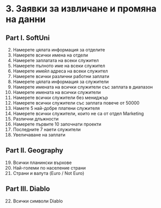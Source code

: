 # 3. Заявки за извличане и промяна на данни

## Part I. SoftUni
02.	Намерете цялата информация за отделите
03.	Намерете всички имена на отдели
04.	Намерете заплатата на всеки служител
05.	Намерете пълното име на всеки служител
06.	Намерете имейл адреса на всеки служител
07.	Намерете всички различни работни заплати
08.	Намерете цялата информация за служители
09.	Намерете имената на всички служители със заплата в диапазон
10.	Намерете имената на всички служители
11.	Намерете всички служители без мениджър
12.	Намерете всички служители със заплата повече от 50000
13.	Намете 5 най-добре платени служителя
14.	Намерете всички служители, които не са от отдел Marketing 
15.	Различни длъжности
16.	Намерете първите 10 започнати проекти
17.	Последните 7 наети служители
18.	Увеличаване на заплати

## Part II. Geography
19.	Всички планински върхове
20.	Най-големи по население страни
21.	Страни и валута  (Euro / Not Euro)

## Part III. Diablo
22.	Всички символи Diablo
